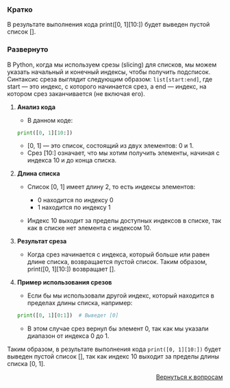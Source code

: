 ### Кратко

В результате выполнения кода print([0, 1][10:]) будет выведен пустой список [].

### Развернуто

В Python, когда мы используем срезы (slicing) для списков, мы можем указать начальный и конечный индексы, чтобы получить
подсписок. Синтаксис среза выглядит следующим образом: `list[start:end]`, где start — это индекс, с которого начинается
срез, а end — индекс, на котором срез заканчивается (не включая его).

1. **Анализ кода**
    - В данном коде:
    ```Python
    print([0, 1][10:])
    ```
    - [0, 1] — это список, состоящий из двух элементов: 0 и 1.
    - Срез [10:] означает, что мы хотим получить элементы, начиная с индекса 10 и до конца списка.

2. **Длина списка**
    - Список [0, 1] имеет длину 2, то есть индексы элементов:
        - 0 находится по индексу 0
        - 1 находится по индексу 1

    - Индекс 10 выходит за пределы доступных индексов в списке, так как в списке нет элемента с индексом 10.

3. **Результат среза**
    - Когда срез начинается с индекса, который больше или равен длине списка, возвращается пустой список.
      Таким образом, print([0, 1][10:]) возвращает [].

4. **Пример использования срезов**
    - Если бы мы использовали другой индекс, который находится в пределах длины списка, например:
    ```Python
    print([0, 1][0:1])  # Выведет [0]
    ```
    - В этом случае срез вернул бы элемент 0, так как мы указали диапазон от индекса 0 до 1.

Таким образом, в результате выполнения кода `print([0, 1][10:])` будет выведен пустой список [], так как индекс 10
выходит за пределы длины списка [0, 1].

<div align="right">

[Вернуться к вопросам](../Вопросы.md)

</div>
